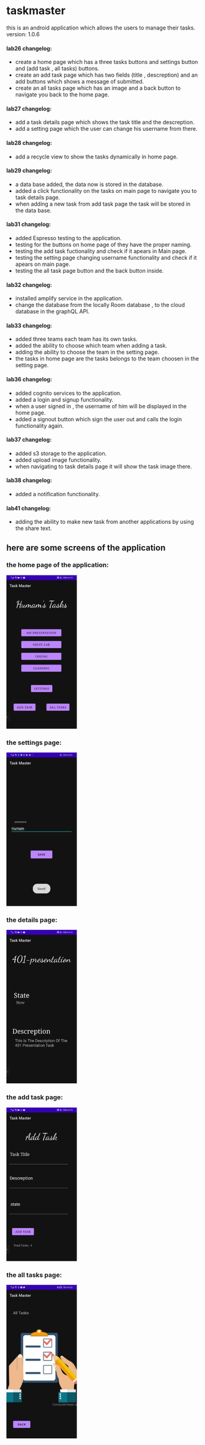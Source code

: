 # taskmaster

this is an android application which allows the users to manage their tasks. 
version: 1.0.6

#### lab26 changelog:
+ create a home page which has a three tasks buttons and settings button and (add task , all tasks) buttons.
+ create an add task page which has two fields (title , descreption) and an add buttons which shows a message of submitted.
+ create an all tasks page which has an image and a back button to navigate you back to the home page.

#### lab27 changelog:
+ add a task details page which shows the task title and the descreption.
+ add a setting page which the user can change his username from there.

#### lab28 changelog:
+ add a recycle view to show the tasks dynamically in home page.

#### lab29 changelog:
+ a data base added, the data now is stored in the database.
+ added a click functionality on the tasks on main page to navigate you to task details page.
+ when adding a new task from add task page the task will be stored in the data base.

#### lab31 changelog:

+ added Espresso testing to the application.
+ testing for the buttons on home page of they have the proper naming.
+ testing the add task fuctionality and check if it apears in Main page.
+ testing the setting page changing username functionality and check if it apears on main page.
+ testing the all task page button and the back button inside.

#### lab32 changelog:

+ installed amplify service in the application.
+ change the database from the locally Room database , to the cloud database in the graphQL API.


#### lab33 changelog:

+ added three teams each team has its own tasks.
+ added the ability to choose which team when adding a task.
+ adding the ability to choose the team in the setting page.
+ the tasks in home page are the tasks belongs to the team choosen in the setting page.


#### lab36 changelog:

+ added cognito services to the application.
+ added a login and signup functionality.
+ when a user signed in , the username of him will be displayed in the home page.
+ added a signout button which sign the user out and calls the login functionality again.


#### lab37 changelog:

+ added s3 storage to the application.
+ added upload image functionality.
+ when navigating to task details page it will show the task image there.


#### lab38 changelog:

+ added a notification functionality.

#### lab41 changelog:

+ adding the ability to make new task from another applications by using the share text.



## here are some screens of the application
### the home page of the application:
<img src="screenshots/home.jpg" height="400" alt="Screenshot"/>


### the settings page:
<img src="screenshots/setting.jpg" height="400" alt="Screenshot"/>



### the details page:
<img src="screenshots/detail.jpg" height="400" alt="Screenshot"/>



### the add task page:
<img src="screenshots/add-task.jpg" height="400" alt="Screenshot"/>



### the all tasks page:
<img src="screenshots/all-tasks.jpg" height="400" alt="Screenshot"/>


